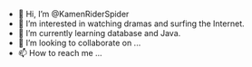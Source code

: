 - 👋 Hi, I’m @KamenRiderSpider
- 👀 I’m interested in watching dramas and surfing the Internet.
- 🌱 I’m currently learning database and Java.
- 💞️ I’m looking to collaborate on ...
- 📫 How to reach me ...

<!---
KamenRiderSpider/KamenRiderSpider is a ✨ special ✨ repository because its `README.md` (this file) appears on your GitHub profile.
You can click the Preview link to take a look at your changes.
--->
